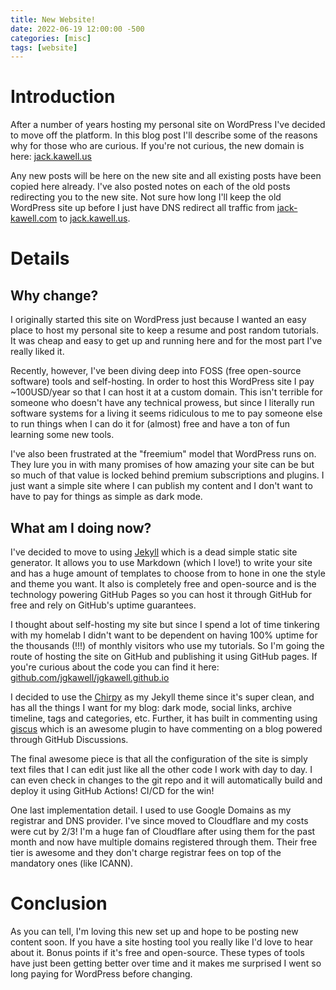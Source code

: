 ```yaml
---
title: New Website!
date: 2022-06-19 12:00:00 -500
categories: [misc]
tags: [website]
---
```


# Introduction

After a number of years hosting my personal site on WordPress I've decided to move off the platform. In this blog post I'll describe some of the reasons why for those who are curious. If you're not curious, the new domain is here: [jack.kawell.us](https://jack.kawell.us)

Any new posts will be here on the new site and all existing posts have been copied here already. I've also posted notes on each of the old posts redirecting you to the new site. Not sure how long I'll keep the old WordPress site up before I just have DNS redirect all traffic from [jack-kawell.com](https://jack-kawell.com) to [jack.kawell.us](https://jack.kawell.us).

# Details

## Why change?

I originally started this site on WordPress just because I wanted an easy place to host my personal site to keep a resume and post random tutorials. It was cheap and easy to get up and running here and for the most part I've really liked it.

Recently, however, I've been diving deep into FOSS (free open-source software) tools and self-hosting. In order to host this WordPress site I pay ~100USD/year so that I can host it at a custom domain. This isn't terrible for someone who doesn't have any technical prowess, but since I literally run software systems for a living it seems ridiculous to me to pay someone else to run things when I can do it for (almost) free and have a ton of fun learning some new tools.

I've also been frustrated at the "freemium" model that WordPress runs on. They lure you in with many promises of how amazing your site can be but so much of that value is locked behind premium subscriptions and plugins. I just want a simple site where I can publish my content and I don't want to have to pay for things as simple as dark mode.

## What am I doing now?

I've decided to move to using [Jekyll](https://jekyllrb.com/) which is a dead simple static site generator. It allows you to use Markdown (which I love!) to write your site and has a huge amount of templates to choose from to hone in one the style and theme you want. It also is completely free and open-source and is the technology powering GitHub Pages so you can host it through GitHub for free and rely on GitHub's uptime guarantees.

I thought about self-hosting my site but since I spend a lot of time tinkering with my homelab I didn't want to be dependent on having 100% uptime for the thousands (!!!) of monthly visitors who use my tutorials. So I'm going the route of hosting the site on GitHub and publishing it using GitHub pages. If you're curious about the code you can find it here: [github.com/jgkawell/jgkawell.github.io](https://github.com/jgkawell/jgkawell.github.io)

I decided to use the [Chirpy](https://github.com/cotes2020/jekyll-theme-chirpy/) as my Jekyll theme since it's super clean, and has all the things I want for my blog: dark mode, social links, archive timeline, tags and categories, etc. Further, it has built in commenting using [giscus](https://giscus.app/) which is an awesome plugin to have commenting on a blog powered through GitHub Discussions.

The final awesome piece is that all the configuration of the site is simply text files that I can edit just like all the other code I work with day to day. I can even check in changes to the git repo and it will automatically build and deploy it using GitHub Actions! CI/CD for the win!

One last implementation detail. I used to use Google Domains as my registrar and DNS provider. I've since moved to Cloudflare and my costs were cut by 2/3! I'm a huge fan of Cloudflare after using them for the past month and now have multiple domains registered through them. Their free tier is awesome and they don't charge registrar fees on top of the mandatory ones (like ICANN).

# Conclusion

As you can tell, I'm loving this new set up and hope to be posting new content soon. If you have a site hosting tool you really like I'd love to hear about it. Bonus points if it's free and open-source. These types of tools have just been getting better over time and it makes me surprised I went so long paying for WordPress before changing.
